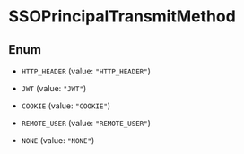 
# SSOPrincipalTransmitMethod

## Enum


* `HTTP_HEADER` (value: `"HTTP_HEADER"`)

* `JWT` (value: `"JWT"`)

* `COOKIE` (value: `"COOKIE"`)

* `REMOTE_USER` (value: `"REMOTE_USER"`)

* `NONE` (value: `"NONE"`)



